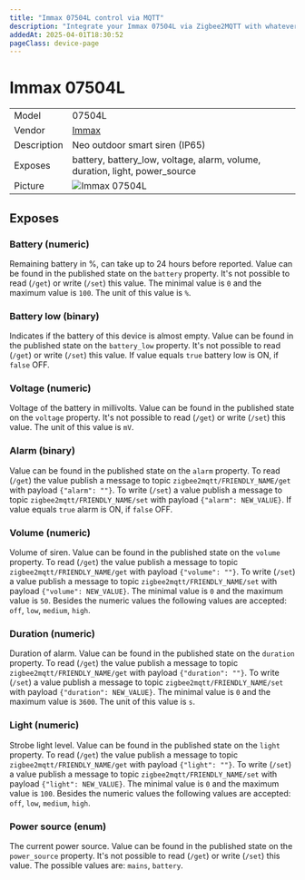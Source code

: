```yaml
---
title: "Immax 07504L control via MQTT"
description: "Integrate your Immax 07504L via Zigbee2MQTT with whatever smart home infrastructure you are using without the vendor's bridge or gateway."
addedAt: 2025-04-01T18:30:52
pageClass: device-page
---
```


<!-- !!!! -->
<!-- ATTENTION: This file is auto-generated through docgen! -->
<!-- You can only edit the "Notes"-Section between the two comment lines "Notes BEGIN" and "Notes END". -->
<!-- Do not use h1 or h2 heading within "## Notes"-Section. -->
<!-- !!!! -->

# Immax 07504L

|     |     |
|-----|-----|
| Model | 07504L  |
| Vendor  | [Immax](/supported-devices/#v=Immax)  |
| Description | Neo outdoor smart siren (IP65) |
| Exposes | battery, battery_low, voltage, alarm, volume, duration, light, power_source |
| Picture | ![Immax 07504L](https://www.zigbee2mqtt.io/images/devices/07504L.png) |


<!-- Notes BEGIN: You can edit here. Add "## Notes" headline if not already present. -->


<!-- Notes END: Do not edit below this line -->




## Exposes

### Battery (numeric)
Remaining battery in %, can take up to 24 hours before reported.
Value can be found in the published state on the `battery` property.
It's not possible to read (`/get`) or write (`/set`) this value.
The minimal value is `0` and the maximum value is `100`.
The unit of this value is `%`.

### Battery low (binary)
Indicates if the battery of this device is almost empty.
Value can be found in the published state on the `battery_low` property.
It's not possible to read (`/get`) or write (`/set`) this value.
If value equals `true` battery low is ON, if `false` OFF.

### Voltage (numeric)
Voltage of the battery in millivolts.
Value can be found in the published state on the `voltage` property.
It's not possible to read (`/get`) or write (`/set`) this value.
The unit of this value is `mV`.

### Alarm (binary)
Value can be found in the published state on the `alarm` property.
To read (`/get`) the value publish a message to topic `zigbee2mqtt/FRIENDLY_NAME/get` with payload `{"alarm": ""}`.
To write (`/set`) a value publish a message to topic `zigbee2mqtt/FRIENDLY_NAME/set` with payload `{"alarm": NEW_VALUE}`.
If value equals `true` alarm is ON, if `false` OFF.

### Volume (numeric)
Volume of siren.
Value can be found in the published state on the `volume` property.
To read (`/get`) the value publish a message to topic `zigbee2mqtt/FRIENDLY_NAME/get` with payload `{"volume": ""}`.
To write (`/set`) a value publish a message to topic `zigbee2mqtt/FRIENDLY_NAME/set` with payload `{"volume": NEW_VALUE}`.
The minimal value is `0` and the maximum value is `50`.
Besides the numeric values the following values are accepted: `off`, `low`, `medium`, `high`.

### Duration (numeric)
Duration of alarm.
Value can be found in the published state on the `duration` property.
To read (`/get`) the value publish a message to topic `zigbee2mqtt/FRIENDLY_NAME/get` with payload `{"duration": ""}`.
To write (`/set`) a value publish a message to topic `zigbee2mqtt/FRIENDLY_NAME/set` with payload `{"duration": NEW_VALUE}`.
The minimal value is `0` and the maximum value is `3600`.
The unit of this value is `s`.

### Light (numeric)
Strobe light level.
Value can be found in the published state on the `light` property.
To read (`/get`) the value publish a message to topic `zigbee2mqtt/FRIENDLY_NAME/get` with payload `{"light": ""}`.
To write (`/set`) a value publish a message to topic `zigbee2mqtt/FRIENDLY_NAME/set` with payload `{"light": NEW_VALUE}`.
The minimal value is `0` and the maximum value is `100`.
Besides the numeric values the following values are accepted: `off`, `low`, `medium`, `high`.

### Power source (enum)
The current power source.
Value can be found in the published state on the `power_source` property.
It's not possible to read (`/get`) or write (`/set`) this value.
The possible values are: `mains`, `battery`.

